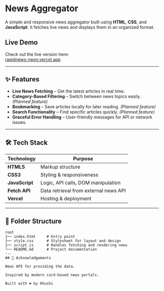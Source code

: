# News Aggregator

A simple and responsive news aggregator built using **HTML**, **CSS**, and **JavaScript**. It fetches live news and displays them in an organized format.

##  Live Demo

Check out the live version here:  
[rapidnews-neon.vercel.app](https://rapidnews-neon.vercel.app//) 

---

## ✨ Features

- **Live News Fetching** – Get the latest articles in real time.
- **Category-Based Filtering** – Switch between news topics easily. *(Planned feature)*
- **Bookmarking** – Save articles locally for later reading. *(Planned feature)*
- **Search Functionality** – Find specific articles quickly. *(Planned feature)*
- **Graceful Error Handling** – User-friendly messages for API or network issues.

---

## 🛠 Tech Stack

| Technology     | Purpose |
|----------------|---------|
| **HTML5**      | Markup structure |
| **CSS3**       | Styling & responsiveness |
| **JavaScript** | Logic, API calls, DOM manipulation |
| **Fetch API**  | Data retrieval from external news API |
| **Vercel**     | Hosting & deployment |
---

## 📂 Folder Structure

```text
root
├── index.html     # Entry point
├── style.css      # Stylesheet for layout and design
├── script.js      # Handles fetching and rendering news
└── README.md      # Project documentation
---
## 🙌 Acknowledgements

News API for providing the data.

Inspired by modern card-based news portals.

Built with ❤️ by Khushi 
